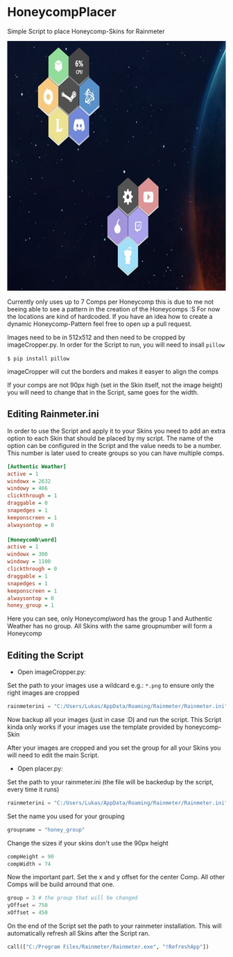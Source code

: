 # HoneycompPlacer
Simple Script to place Honeycomp-Skins for Rainmeter

<p align="center">
  <img src="./honeycomp.JPG" alt="Example"
       width="787" height="576">
</p>

Currently only uses up to 7 Comps per Honeycomp this is due to me not beeing able to see a pattern in the creation of the Honeycomps :S For now the locations are kind of hardcoded. If you have an idea how to create a dynamic Honeycomp-Pattern feel free to open up a pull request.

Images need to be in 512x512 and then need to be cropped by imageCropper.py.
In order for the Script to run, you will need to insall `pillow`

```$ pip install pillow```

imageCropper will cut the borders and makes it easyer to align the comps

If your comps are not 90px high (set in the Skin itself, not the image height) you will need to change that in the Script, same goes for the width.

## Editing Rainmeter.ini
In order to use the Script and apply it to your Skins you need to add an extra option to each Skin that should be placed by my script. 
The name of the option can be configured in the Script and the value needs to be a number.
This number is later used to create groups so you can have multiple comps.
``` ini
[Authentic Weather]
active = 1
windowx = 2632
windowy = 466
clickthrough = 1
draggable = 0
snapedges = 1
keeponscreen = 1
alwaysontop = 0

[Honeycomb\word]
active = 1
windowx = 300
windowy = 1100
clickthrough = 0
draggable = 1
snapedges = 1
keeponscreen = 1
alwaysontop = 0
honey_group = 1
```
Here you can see, only Honeycomp\word has the group 1 and Authentic Weather has no group.
All Skins with the same groupnumber will form a Honeycomp

## Editing the Script

- Open imageCropper.py:

Set the path to your images use a wildcard e.g.: `*.png` to ensure only the right images are cropped
``` python
rainmeterini = "C:/Users/Lukas/AppData/Roaming/Rainmeter/Rainmeter.ini"
```
Now backup all your images (just in case :D) and run the script. This Script kinda only works if your images use the template provided by honeycomp-Skin

After your images are cropped and you set the group for all your Skins you will need to edit the main Script.
- Open placer.py:

Set the path to your rainmeter.ini (the file will be backedup by the script, every time it runs)
``` python
rainmeterini = "C:/Users/Lukas/AppData/Roaming/Rainmeter/Rainmeter.ini"
```
Set the name you used for your grouping
``` python
groupname = "honey_group"
```
Change the sizes if your skins don't use the 90px height
``` python
compHeight = 90
compWidth = 74
```
Now the important part. Set the x and y offset for the center Comp. All other Comps will be build arround that one.
``` python
group = 3 # the group that will be changed
yOffset = 750
xOffset = 450
```
On the end of the Script set the path to your rainmeter installation. This will automatically refresh all Skins after the Script ran.
``` python
call(["C:/Program Files/Rainmeter/Rainmeter.exe", "!RefreshApp"])
```
